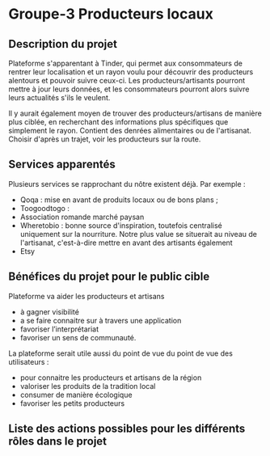 # Groupe-3 Producteurs locaux

## Description du projet

Plateforme s'apparentant à Tinder, qui permet aux consommateurs de rentrer leur localisation et un rayon voulu pour découvrir des producteurs alentours et pouvoir suivre ceux-ci. Les producteurs/artisants pourront mettre à jour leurs données, et les consommateurs pourront alors suivre leurs actualités s'ils le veulent. 

Il y aurait également moyen de trouver des producteurs/artisans de manière plus ciblée, en recherchant des informations plus spécifiques que simplement le rayon. Contient des denrées alimentaires ou de l'artisanat. Choisir d'après un trajet, voir les producteurs sur la route. 

## Services apparentés
Plusieurs services se rapprochant du nôtre existent déjà. Par exemple : 
- Qoqa : mise en avant de produits locaux ou de bons plans ; 
- Toogoodtogo : 
- Association romande marché paysan 
- Wheretobio : bonne source d'inspiration, toutefois centralisé uniquement sur la nourriture. Notre plus value se situerait au niveau de l'artisanat, c'est-à-dire mettre en avant des artisants également 
- Etsy


##  Bénéfices du projet pour le public cible
Plateforme va aider les producteurs et artisans 
 - à gagner visibilité
 - a se faire connaitre sur à travers une application
 - favoriser l’interprétariat
 - favoriser un sens de communauté.

La plateforme serait utile aussi du point de vue du point de vue des utilisateurs :
 - pour connaitre les producteurs et artisans de la région
 - valoriser les produits de la tradition local
 - consumer de manière écologique 
 - favoriser les petits producteurs


## Liste des actions possibles pour les différents rôles dans le projet 
